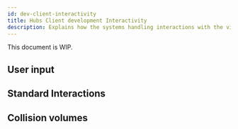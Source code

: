 ```yaml
---
id: dev-client-interactivity
title: Hubs Client development Interactivity
description: Explains how the systems handling interactions with the virtual world work, including how input devices are handled and physics based interactions work.
---
```


This document is WIP.


## User input


## Standard Interactions


## Collision volumes
